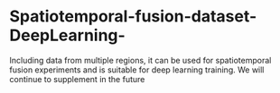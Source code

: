 # Spatiotemporal-fusion-dataset-DeepLearning-
Including data from multiple regions, it can be used for spatiotemporal fusion experiments and is suitable for deep learning training. We will continue to supplement in the future
